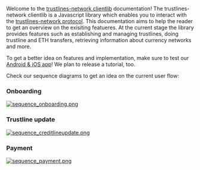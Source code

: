 Welcome to the [trustlines-network clientlib](https://github.com/trustlines-network/clientlib) documentation! The trustlines-network clientlib is a Javascript library which enables you to interact with the [trustlines-network protocol](https://trustlines.network). This documentation aims to help the reader to get an overview on the exisiting featueres. At the current stage the library provides features such as establishing and managing trustlines, doing trustline and ETH transfers, retrieving information about currency networks and more. 

To get a better idea on features and implementation, make sure to test our [Android & iOS app](https://github.com/trustlines-network/feedback/blob/master/README.md)! We plan to release a tutorial, too.

Check our sequence diagrams to get an idea on the current user flow:

### Onboarding

[![sequence_onboarding.png](http://i.imgur.com/Tc1ssO9.png "trustlines user flow onboarding")](http://i.imgur.com/Bd3FhkT.png)

### Trustline update

[![sequence_creditlineupdate.png](http://i.imgur.com/SOMZogq.png "trustlines user flow credit line update")](http://i.imgur.com/6ANndDb.png)

### Payment

[![sequence_payment.png](http://i.imgur.com/7CVOj0o.png "trustlines user flow payment")](http://i.imgur.com/9fpXkyw.png)
